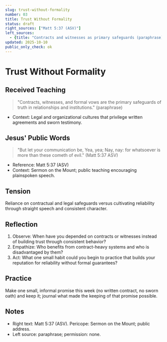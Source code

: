 ```yaml
---
slug: trust-without-formality
number: 03
title: Trust Without Formality
status: draft
right_sources: ["Matt 5:37 (ASV)"]
left_sources:
  - {title: "Contracts and witnesses as primary safeguards (paraphrase)", type: paraphrase, permission: none}
updated: 2025-10-10
public_only_check: ok
---
```


# Trust Without Formality

## Received Teaching
> "Contracts, witnesses, and formal vows are the primary safeguards of truth in relationships and institutions." (paraphrase)
- Context: Legal and organizational cultures that privilege written agreements and sworn testimony.

## Jesus' Public Words
> "But let your communication be, Yea, yea; Nay, nay: for whatsoever is more than these cometh of evil." (Matt 5:37 ASV)
- Reference: Matt 5:37 (ASV)
- Context: Sermon on the Mount; public teaching encouraging plainspoken speech.

## Tension
Reliance on contractual and legal safeguards versus cultivating reliability through straight speech and consistent character.

## Reflection
1. Observe: When have you depended on contracts or witnesses instead of building trust through consistent behavior?
2. Empathize: Who benefits from contract-heavy systems and who is disadvantaged by them?
3. Act: What one small habit could you begin to practice that builds your reputation for reliability without formal guarantees?

## Practice
Make one small, informal promise this week (no written contract, no sworn oath) and keep it; journal what made the keeping of that promise possible.

## Notes
- Right text: Matt 5:37 (ASV). Pericope: Sermon on the Mount; public address.
- Left source: paraphrase; permission: none.